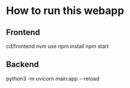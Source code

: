 # How to run this webapp

## Frontend
cd/frontend
nvm use
npm install
npm start


## Backend
python3 -m uvicorn main:app --reload
